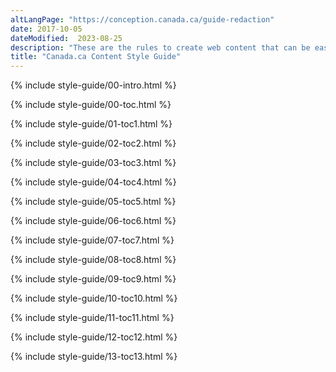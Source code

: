 ```yaml
---
altLangPage: "https://conception.canada.ca/guide-redaction"
date: 2017-10-05
dateModified:  2023-08-25
description: "These are the rules to create web content that can be easily found, understood and used."
title: "Canada.ca Content Style Guide"
---
```

<!-- Intro START id="intro" -->
{% include style-guide/00-intro.html %} 
<!-- Intro END --> 
<!-- TOC START id="toc" --> 
{% include style-guide/00-toc.html %} 
<!-- TOC  END --> 
<!-- Summary of changes START id="toc1" --> 
{% include style-guide/01-toc1.html %} 
<!-- Summary of changes END --> 
<!-- Purpose START id="toc2" --> 
{% include style-guide/02-toc2.html %} 
<!-- Purpose END --> 
<!-- Use of the style guide START id="toc3" --> 
{% include style-guide/03-toc3.html %} 
<!-- Use of the style guide END --> 
<!--  Related policies, standards and procedures START id="toc4" --> 
{% include style-guide/04-toc4.html %} 
<!-- Related policies, standards and procedures END --> 
<!-- 1.0 Writing principles for web content START id="toc5" --> 
{% include style-guide/05-toc5.html %} 
<!-- 1.0 Writing principles for web content END --> 
<!-- 2.0 Plain language START id="toc6" --> 
{% include style-guide/06-toc6.html %} 
<!-- 2.0 Plain language END --> 
<!-- 3.0 Tone START id="toc7" --> 
{% include style-guide/07-toc7.html %} 
<!-- 3.0 Tone END --> 
<!-- 4.0 Style START id="toc8" --> 
{% include style-guide/08-toc8.html %} 
<!-- 4.0 Style END --> 
<!-- 5.0 Content structure START id="toc9" --> 
{% include style-guide/09-toc9.html %} 
<!-- 5.0 Content structure END --> 
<!-- 6.0 Images and videos START id="toc10" --> 
{% include style-guide/10-toc10.html %} 
<!-- 6.0 Images and videose END --> 
<!-- 7.0 Links START id="toc11" --> 
{% include style-guide/11-toc11.html %} 
<!-- 7.0 Links END --> 
<!-- Web content makeovers START id="toc12" --> 
{% include style-guide/12-toc12.html %} 
<!-- Web content makeovers END --> 
<!-- Resources START id="toc13" --> 
{% include style-guide/13-toc13.html %} 
<!-- Resources END --> 
